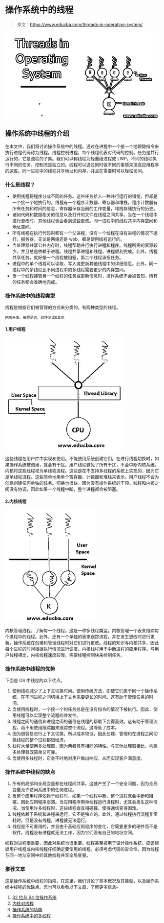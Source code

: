 # 操作系统中的线程

> 原文：<https://www.educba.com/threads-in-operating-system/>

![Threads in Operating System](img/ce392e7a1aede41dda61c593d6d64e9c.png)



## 操作系统中线程的介绍

在本文中，我们将讨论操作系统中的线程。通过在进程中一个接一个地跟踪指令来执行进程代码称为线程。线程控制进程，每个线程代表对代码的控制。任务是并行运行的，它是流程的子集。我们可以称线程为轻量级进程或 LWP。不同的线程执行不同的任务，控制流是独立的。线程可以通过同时做不同的事情来提高应用程序的速度。同一进程中的线程共享地址和内存，并且在需要时可以轻松访问。

### 什么是线程？

*   使用线程将程序分成不同的任务。这些任务给人一种并行运行的错觉，但却是一个接一个地执行的。线程有一个程序计数器、寄存器和堆栈。程序计数器有所有任务和时间的信息，寄存器保存当前的工作变量，堆栈存储执行的历史。
*   诸如代码和数据相关的信息以及打开的文件在线程之间共享。当在一个线程中进行更改时，其他线程也会看到这些更改。同一进程中的线程共享内存空间和地址空间。
*   所有线程在执行代码时都有一个父进程，没有一个线程在没有进程的情况下运行。服务器，无论是网络还是 web，都是使用线程运行的。
*   当处理器共享公共内存时，线程帮助并行执行进程和程序。线程所需的资源较少，并且总是依赖于进程。线程共享进程和线程，进程顺利完成。此外，线程共享任务，就好像一个线程被阻塞，第二个线程承担任务。
*   进程中的单个线程可以读取、写入或更新其他线程中的详细信息。此外，同一进程中的多线程比不同进程中的多线程需要更少的内存空间。
*   当一个线程接管另一个线程的任务或更新信息时，操作系统不会被告知，所有的任务都会准确地完成。

### 操作系统中的线程类型

线程是根据它们被管理的方式来分类的。有两种类型的线程。

<small>网页开发、编程语言、软件测试&其他</small>

#### 1.用户线程

![User Threads](img/cb90075669031e7625c0a78171f8552f.png)



这些线程在用户库中实现和使用。不能使用系统创建它们。在进行线程切换时，如果操作系统被调用，就会有干扰。用户线程避免了所有干扰，不会中断内核系统。内核将这些线程视为单线程进程。这些是在不支持多线程的系统上实现的，因为它是单线程进程。这些简单地用单个寄存器、计数器和堆栈来表示。用户线程不会为创建创建任何单独的任务。切换也很快，因为没有操作系统的干预。线程和内核之间没有协调，因此如果一个线程中断，整个进程都会被阻塞。

#### 2.内核线程

![ Kernel Threads](img/a714474301843e8e8323f95e728ffc51.png)



内核管理线程，了解每一个线程。这是一种多线程类型。内核管理一个表来跟踪每个进程中的线程。此外，还有一个单独的表来跟踪流程，并在发生更改时进行更新。操作系统在创建和管理线程时对它们进行更改。线程的知识与内核共享，因此每个进程的时间根据执行情况进行调度。内核线程用于中断进程的应用程序。与用户线程相比，内核线程速度较慢。需要线程控制块来控制任务。

### 操作系统中线程的优势

下面是 OS 中线程的以下优点。

1.  使用线程减少了上下文切换时间。使用传统方法，即使它们属于同一个操作系统，在不同进程之间切换上下文也需要更长的时间。这有助于管理任务的时间。
2.  当使用线程时，一个接一个的任务总是在没有指令的情况下被执行。因此，使用线程可以实现整个流程的并发性。
3.  线程之间的通信和进程之间的通信在线程的帮助下变得高效。这有助于管理流程，而不用使用跟踪器来跟踪整个流程。这降低了成本。
4.  因为很容易进行上下文切换，所以成本较低，因此创建、管理和在进程之间切换线程的整个过程都很经济。
5.  线程大量使用多处理器，因为两者具有相同的特性。与其他处理器相比，构建多处理器既简单又可靠。
6.  当使用多线程时，它会不时地对用户做出响应，从而实现客户满意度。

### 操作系统中线程的缺点

1.  所有的局部和全局变量都在线程间共享。这就产生了一个安全问题，因为全局变量允许访问系统中的任何进程。
2.  当整个应用程序依赖于线程时，如果一个线程中断，整个进程就会中断和阻塞。因此应用程序崩溃。当应用程序用单线程运行进程时，尤其会发生这种情况。当使用许多线程时，这些线程会互相碰撞，使得通信变得困难。
3.  线程依赖于系统和进程来运行。它不是独立的。此外，通过线程执行流程非常耗时。但是没有线程，进程就无法运行。
4.  线程是不可重用的，并且由于基础应用程序的变化，它需要更多的硬件而不是软件。线程没有进程就无法工作，因为它们没有自己的地址空间。

线程对进程很重要，因此对系统也很重要。线程甚至被用于设计操作系统。应该根据用户线程或内核线程仔细确定要使用的线程。必须考虑代码的安全性，因为线程与同一地址空间中的其他线程共享全局变量。

### 推荐文章

这是操作系统中线程的指南。在这里，我们讨论了基本概况及其类型，以及操作系统中线程的优缺点。您也可以看看以下文章，了解更多信息–

1.  [32 位与 64 位操作系统](https://www.educba.com/32-bit-vs-64-bit-operating-system/)
2.  [内核对线程](https://www.educba.com/cores-vs-threads/)
3.  [操作系统的功能](https://www.educba.com/functions-of-operating-system/)
4.  [操作系统中的多线程](https://www.educba.com/multithreading-in-operating-system/)





